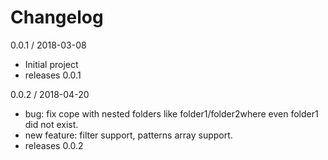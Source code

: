 # Changelog

0.0.1 / 2018-03-08

  * Initial project
  * releases 0.0.1

0.0.2 / 2018-04-20

  * bug: fix cope with nested folders like folder1/folder2where even folder1 did not exist.
  * new feature: filter support, patterns array support.
  * releases 0.0.2
